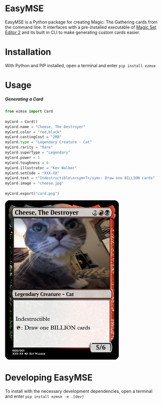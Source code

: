 # EasyMSE

EasyMSE is a Python package for creating Magic: The Gathering cards from the command line. It interfaces with a pre-installed executable of [Magic Set Editor 2](https://magicseteditor.boards.net/) and its built in CLI to make generating custom cards easier.

# Installation

With Python and PIP installed, open a terminal and enter `pip install ezmse`

# Usage

##### Generating a Card

```python
from ezmse import Card

myCard = Card()
myCard.name = "Cheese, The Destroyer"
myCard.color = "red,black"
myCard.castingCost = "2RB"
myCard.type = "Legendary Creature - Cat"
myCard.rarity = "Rare"
myCard.superType = "Legendary"
myCard.power = 5
myCard.toughness = 6
myCard.illustrator = "Kev Walker"
myCard.setCode = "XXX-XX"
myCard.text = r"Indestructible\n<sym>T</sym>: Draw one BILLION cards"
myCard.image = "cheese.jpg"

myCard.export("card.png")
```

![1696893501127](image/README/1696893501127.png)

# Developing EasyMSE

To install with the necessary development dependencies, open a terminal and enter `pip install ezmse -e .[dev]`
